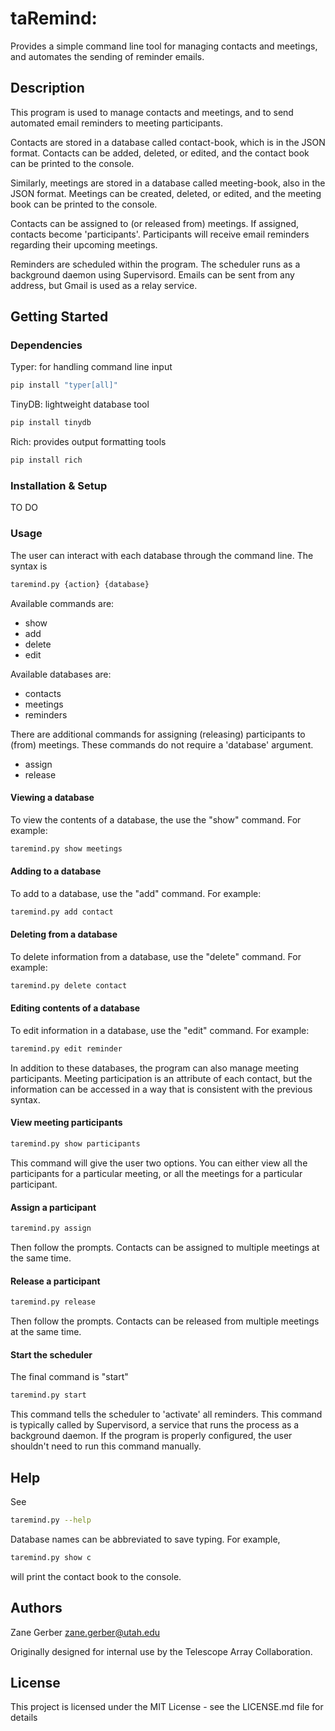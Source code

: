 # taRemind:

Provides a simple command line tool for managing contacts and meetings, and automates the sending of reminder emails.

## Description
This program is used to manage contacts and meetings, and to send automated email reminders to meeting participants. 

Contacts are stored in a database called contact-book, which is in the JSON format.  Contacts can be added, deleted, or edited, and the contact book can be printed to the console. 

Similarly, meetings are stored in a database called meeting-book, also in the JSON format. Meetings can be created, deleted, or edited, and the meeting book can be printed to the console. 

Contacts can be assigned to (or released from) meetings. If assigned, contacts become 'participants'. Participants will  receive email reminders regarding their upcoming meetings.

Reminders are scheduled within the program. The scheduler runs as a background daemon using Supervisord. Emails can be sent from any address, but Gmail is used as a relay service. 

## Getting Started
                                                               
### Dependencies
Typer: for handling command line input   
```bash
pip install "typer[all]"
```
TinyDB: lightweight database tool
```bash
pip install tinydb
```
Rich: provides output formatting tools
```bash
pip install rich
```

### Installation & Setup
TO DO
### Usage
The user can interact with each database through the command line. The syntax is 
```bash
taremind.py {action} {database}
```
Available commands are:
* show
* add
* delete
* edit

Available databases are:
* contacts
* meetings
* reminders

There are additional commands for assigning (releasing) participants to (from) meetings. These commands do not require a 'database' argument.
* assign
* release

#### Viewing a database
To view the contents of a database, the use the "show" command. For example:
```bash
taremind.py show meetings
```
#### Adding to a database
To add to a database, use the "add" command. For example:
```bash
taremind.py add contact
```
#### Deleting from a database
To delete information from a database, use the "delete" command. For example:
```bash
taremind.py delete contact
```
#### Editing contents of a database
To edit information in a database, use the "edit" command. For example:
```bash
taremind.py edit reminder
```
In addition to these databases, the program can also manage meeting participants. Meeting participation is an attribute of each contact, but the information can be accessed in a way that is consistent with the previous syntax.
#### View meeting participants
```bash
taremind.py show participants
```
This command will give the user two options. You can either view all the participants for a particular meeting, or all the meetings for a particular participant.

#### Assign a participant
```bash
taremind.py assign
```
Then follow the prompts. Contacts can be assigned to multiple meetings at the same time.
#### Release a participant
```bash
taremind.py release
```
Then follow the prompts. Contacts can be released from multiple meetings at the same time.

#### Start the scheduler
The final command is "start"
```bash
taremind.py start
```
This command tells the scheduler to 'activate' all reminders. This command is typically called by Supervisord, a service that runs the process as a background daemon. If the program is properly configured, the user shouldn't need to run this command manually.

## Help

See 
```bash
taremind.py --help
```

Database names can be abbreviated to save typing. For example,
```bash
taremind.py show c
```
will print the contact book to the console.

## Authors

Zane Gerber
zane.gerber@utah.edu

Originally designed for internal use by the Telescope Array Collaboration.

## License

This project is licensed under the MIT License - see the LICENSE.md file for details

